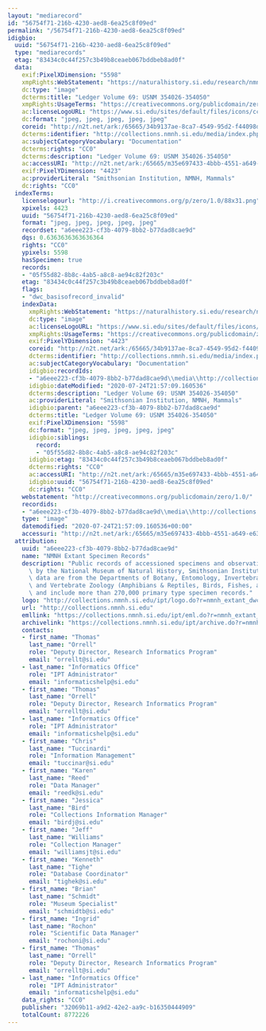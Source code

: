 ```yaml
---
layout: "mediarecord"
id: "56754f71-216b-4230-aed8-6ea25c8f09ed"
permalink: "/56754f71-216b-4230-aed8-6ea25c8f09ed"
idigbio:
  uuid: "56754f71-216b-4230-aed8-6ea25c8f09ed"
  type: "mediarecords"
  etag: "83434c0c44f257c3b49b8ceaeb067bddbeb8ad0f"
  data:
    exif:PixelXDimension: "5598"
    xmpRights:WebStatement: "https://naturalhistory.si.edu/research/nmnh-collections/museum-collections-policies"
    dc:type: "image"
    dcterms:title: "Ledger Volume 69: USNM 354026-354050"
    xmpRights:UsageTerms: "https://creativecommons.org/publicdomain/zero/1.0/"
    ac:licenseLogoURL: "https://www.si.edu/sites/default/files/icons/cc0.svg"
    dc:format: "jpeg, jpeg, jpeg, jpeg, jpeg"
    coreid: "http://n2t.net/ark:/65665/34b9137ae-8ca7-4549-95d2-f44098dd4725"
    dcterms:identifier: "http://collections.nmnh.si.edu/media/index.php?irn=14531783"
    ac:subjectCategoryVocabulary: "Documentation"
    dcterms:rights: "CC0"
    dcterms:description: "Ledger Volume 69: USNM 354026-354050"
    ac:accessURI: "http://n2t.net/ark:/65665/m35e697433-4bbb-4551-a649-e63abfd6ed73"
    exif:PixelYDimension: "4423"
    ac:providerLiteral: "Smithsonian Institution, NMNH, Mammals"
    dc:rights: "CC0"
  indexTerms:
    licenselogourl: "http://i.creativecommons.org/p/zero/1.0/88x31.png"
    xpixels: 4423
    uuid: "56754f71-216b-4230-aed8-6ea25c8f09ed"
    format: "jpeg, jpeg, jpeg, jpeg, jpeg"
    recordset: "a6eee223-cf3b-4079-8bb2-b77dad8cae9d"
    dqs: 0.6363636363636364
    rights: "CC0"
    ypixels: 5598
    hasSpecimen: true
    records:
    - "05f55d82-8b8c-4ab5-a8c8-ae94c82f203c"
    etag: "83434c0c44f257c3b49b8ceaeb067bddbeb8ad0f"
    flags:
    - "dwc_basisofrecord_invalid"
    indexData:
      xmpRights:WebStatement: "https://naturalhistory.si.edu/research/nmnh-collections/museum-collections-policies"
      dc:type: "image"
      ac:licenseLogoURL: "https://www.si.edu/sites/default/files/icons/cc0.svg"
      xmpRights:UsageTerms: "https://creativecommons.org/publicdomain/zero/1.0/"
      exif:PixelYDimension: "4423"
      coreid: "http://n2t.net/ark:/65665/34b9137ae-8ca7-4549-95d2-f44098dd4725"
      dcterms:identifier: "http://collections.nmnh.si.edu/media/index.php?irn=14531783"
      ac:subjectCategoryVocabulary: "Documentation"
      idigbio:recordIds:
      - "a6eee223-cf3b-4079-8bb2-b77dad8cae9d\\media\\http://collections.nmnh.si.edu/media/index.php?irn=14531783"
      idigbio:dateModified: "2020-07-24T21:57:09.160536"
      dcterms:description: "Ledger Volume 69: USNM 354026-354050"
      ac:providerLiteral: "Smithsonian Institution, NMNH, Mammals"
      idigbio:parent: "a6eee223-cf3b-4079-8bb2-b77dad8cae9d"
      dcterms:title: "Ledger Volume 69: USNM 354026-354050"
      exif:PixelXDimension: "5598"
      dc:format: "jpeg, jpeg, jpeg, jpeg, jpeg"
      idigbio:siblings:
        record:
        - "05f55d82-8b8c-4ab5-a8c8-ae94c82f203c"
      idigbio:etag: "83434c0c44f257c3b49b8ceaeb067bddbeb8ad0f"
      dcterms:rights: "CC0"
      ac:accessURI: "http://n2t.net/ark:/65665/m35e697433-4bbb-4551-a649-e63abfd6ed73"
      idigbio:uuid: "56754f71-216b-4230-aed8-6ea25c8f09ed"
      dc:rights: "CC0"
    webstatement: "http://creativecommons.org/publicdomain/zero/1.0/"
    recordids:
    - "a6eee223-cf3b-4079-8bb2-b77dad8cae9d\\media\\http://collections.nmnh.si.edu/media/index.php?irn=14531783"
    type: "image"
    datemodified: "2020-07-24T21:57:09.160536+00:00"
    accessuri: "http://n2t.net/ark:/65665/m35e697433-4bbb-4551-a649-e63abfd6ed73"
  attribution:
    uuid: "a6eee223-cf3b-4079-8bb2-b77dad8cae9d"
    name: "NMNH Extant Specimen Records"
    description: "Public records of accessioned specimens and observations curated\
      \ by the National Museum of Natural History, Smithsonian Institution. These\
      \ data are from the Departments of Botany, Entomology, Invertebrate Zoology\
      \ and Vertebrate Zoology (Amphibians & Reptiles, Birds, Fishes, and Mammals)\
      \ and include more than 270,000 primary type specimen records."
    logo: "http://collections.nmnh.si.edu/ipt/logo.do?r=nmnh_extant_dwc-a"
    url: "http://collections.nmnh.si.edu"
    emllink: "https://collections.nmnh.si.edu/ipt/eml.do?r=nmnh_extant_dwc-a"
    archivelink: "https://collections.nmnh.si.edu/ipt/archive.do?r=nmnh_extant_dwc-a"
    contacts:
    - first_name: "Thomas"
      last_name: "Orrell"
      role: "Deputy Director, Research Informatics Program"
      email: "orrellt@si.edu"
    - last_name: "Informatics Office"
      role: "IPT Administrator"
      email: "informaticshelp@si.edu"
    - first_name: "Thomas"
      last_name: "Orrell"
      role: "Deputy Director, Research Informatics Program"
      email: "orrellt@si.edu"
    - last_name: "Informatics Office"
      role: "IPT Administrator"
      email: "informaticshelp@si.edu"
    - first_name: "Chris"
      last_name: "Tuccinardi"
      role: "Information Management"
      email: "tuccinar@si.edu"
    - first_name: "Karen"
      last_name: "Reed"
      role: "Data Manager"
      email: "reedk@si.edu"
    - first_name: "Jessica"
      last_name: "Bird"
      role: "Collections Information Manager"
      email: "birdj@si.edu"
    - first_name: "Jeff"
      last_name: "Williams"
      role: "Collection Manager"
      email: "williamsjt@si.edu"
    - first_name: "Kenneth"
      last_name: "Tighe"
      role: "Database Coordinator"
      email: "tighek@si.edu"
    - first_name: "Brian"
      last_name: "Schmidt"
      role: "Museum Specialist"
      email: "schmidtb@si.edu"
    - first_name: "Ingrid"
      last_name: "Rochon"
      role: "Scientific Data Manager"
      email: "rochoni@si.edu"
    - first_name: "Thomas"
      last_name: "Orrell"
      role: "Deputy Director, Research Informatics Program"
      email: "orrellt@si.edu"
    - last_name: "Informatics Office"
      role: "IPT Administrator"
      email: "informaticshelp@si.edu"
    data_rights: "CC0"
    publisher: "32069b11-a9d2-42e2-aa9c-b16350444909"
    totalCount: 8772226
---
```


